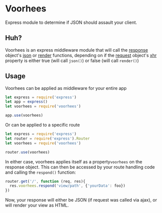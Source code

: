 # Voorhees
Express module to determine if JSON should assault your client.

## Huh?
Voorhees is an express middleware module that will call the [response](https://expressjs.com/en/4x/api.html#res) object's [json](https://expressjs.com/en/4x/api.html#res.json) or [render](https://expressjs.com/en/4x/api.html#res.render) functions, depending on if the [request](https://expressjs.com/en/4x/api.html#req) object's [xhr](https://expressjs.com/en/4x/api.html#req.xhr) property is either true (will call `json()`) or false (will call `render()`)

## Usage
Voorhees can be applied as middleware for your entire app
```javascript
let express = require('express')
let app = express()
let voorhees = require('voorhees')

app.use(voorhees)
```

Or can be applied to a specific route
```javascript
let express = require('express')
let router = require('express').Router
let voorhees = require('voorhees')

router.use(voorhees)
```

In either case, voorhees applies itself as a property`voorhees` on the response object. This can then be accessed by your route handling code and calling the `respond()` function:
```javascript
router.get('/', function (req, res){
  res.voorhees.respond('view/path', {'yourData': foo})
})
```

Now, your response will either be JSON (if request was called via ajax), or will render your view as HTML.
